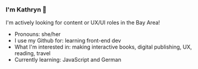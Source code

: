 ### I'm Kathryn 👋

I'm actively looking for content or UX/UI roles in the Bay Area!

- Pronouns: she/her
- I use my Github for: learning front-end dev
- What I'm interested in: making interactive books, digital publishing, UX, reading, travel
- Currently learning: JavaScript and German
